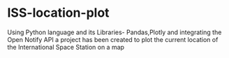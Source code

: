 # ISS-location-plot
Using Python language and its Libraries- Pandas,Plotly and integrating the Open Notify API a project has been created to plot the current location of the International Space Station on a map
